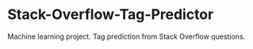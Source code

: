 # Stack-Overflow-Tag-Predictor
Machine learning project. Tag prediction from Stack Overflow questions.
